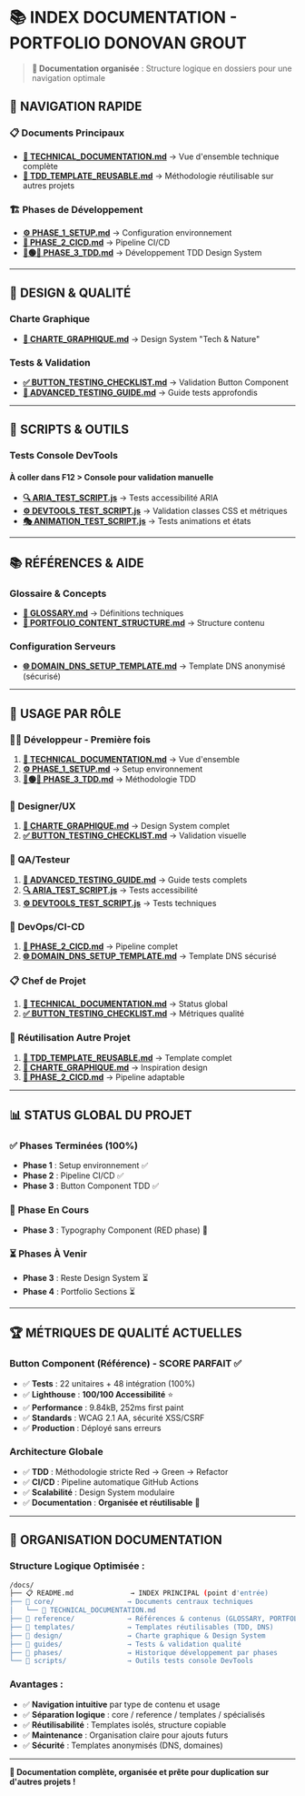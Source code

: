 # 📚 INDEX DOCUMENTATION - PORTFOLIO DONOVAN GROUT

> **📁 Documentation organisée** : Structure logique en dossiers pour une navigation optimale

## 🎯 **NAVIGATION RAPIDE**

### **📋 Documents Principaux**

- **[📖 TECHNICAL_DOCUMENTATION.md](./core/TECHNICAL_DOCUMENTATION.md)** → Vue d'ensemble technique complète
- **[🔄 TDD_TEMPLATE_REUSABLE.md](./templates/TDD_TEMPLATE_REUSABLE.md)** → Méthodologie réutilisable sur autres projets

### **🏗️ Phases de Développement**

- **[⚙️ PHASE_1_SETUP.md](./phases/PHASE_1_TDD_SETUP.md)** → Configuration environnement
- **[🚀 PHASE_2_CICD.md](./phases/PHASE_2_CI_CD_SETUP.md)** → Pipeline CI/CD
- **[🔴🟢🔵 PHASE_3_TDD.md](./phases/PHASE_3_TDD_DEVELOPMENT.md)** → Développement TDD Design System

---

## 🎨 **DESIGN & QUALITÉ**

### **Charte Graphique**

- **[🎨 CHARTE_GRAPHIQUE.md](./design/CHARTE_GRAPHIQUE.md)** → Design System "Tech & Nature"

### **Tests & Validation**

- **[✅ BUTTON_TESTING_CHECKLIST.md](./guides/BUTTON_TESTING_CHECKLIST.md)** → Validation Button Component
- **[🧪 ADVANCED_TESTING_GUIDE.md](./guides/ADVANCED_TESTING_GUIDE.md)** → Guide tests approfondis

---

## 🔧 **SCRIPTS & OUTILS**

### **Tests Console DevTools**

#### À coller dans F12 > Console pour validation manuelle

- **[🔍 ARIA_TEST_SCRIPT.js](./scripts/ARIA_TEST_SCRIPT.js)** → Tests accessibilité ARIA
- **[⚙️ DEVTOOLS_TEST_SCRIPT.js](./scripts/DEVTOOLS_TEST_SCRIPT.js)** → Validation classes CSS et métriques
- **[🎭 ANIMATION_TEST_SCRIPT.js](./scripts/ANIMATION_TEST_SCRIPT.js)** → Tests animations et états

---

## 📚 **RÉFÉRENCES & AIDE**

### **Glossaire & Concepts**

- **[📖 GLOSSARY.md](./reference/GLOSSARY.md)** → Définitions techniques
- **[📄 PORTFOLIO_CONTENT_STRUCTURE.md](./reference/PORTFOLIO_CONTENT_STRUCTURE.md)** → Structure contenu

### **Configuration Serveurs**

- **[🌐 DOMAIN_DNS_SETUP_TEMPLATE.md](./templates/DOMAIN_DNS_SETUP_TEMPLATE.md)** → Template DNS anonymisé (sécurisé)

---

## 🎯 **USAGE PAR RÔLE**

### **👨‍💻 Développeur - Première fois**

1. **[📖 TECHNICAL_DOCUMENTATION.md](./core/TECHNICAL_DOCUMENTATION.md)** → Vue d'ensemble
2. **[⚙️ PHASE_1_SETUP.md](./phases/PHASE_1_TDD_SETUP.md)** → Setup environnement
3. **[🔴🟢🔵 PHASE_3_TDD.md](./phases/PHASE_3_TDD_DEVELOPMENT.md)** → Méthodologie TDD

### **🎨 Designer/UX**

1. **[🎨 CHARTE_GRAPHIQUE.md](./design/CHARTE_GRAPHIQUE.md)** → Design System complet
2. **[✅ BUTTON_TESTING_CHECKLIST.md](./guides/BUTTON_TESTING_CHECKLIST.md)** → Validation visuelle

### **🧪 QA/Testeur**

1. **[🧪 ADVANCED_TESTING_GUIDE.md](./guides/ADVANCED_TESTING_GUIDE.md)** → Guide tests complets
2. **[🔍 ARIA_TEST_SCRIPT.js](./scripts/ARIA_TEST_SCRIPT.js)** → Tests accessibilité
3. **[⚙️ DEVTOOLS_TEST_SCRIPT.js](./scripts/DEVTOOLS_TEST_SCRIPT.js)** → Tests techniques

### **🚀 DevOps/CI-CD**

1. **[🚀 PHASE_2_CICD.md](./phases/PHASE_2_CI_CD_SETUP.md)** → Pipeline complet
2. **[🌐 DOMAIN_DNS_SETUP_TEMPLATE.md](./templates/DOMAIN_DNS_SETUP_TEMPLATE.md)** → Template DNS sécurisé

### **📋 Chef de Projet**

1. **[📖 TECHNICAL_DOCUMENTATION.md](./core/TECHNICAL_DOCUMENTATION.md)** → Status global
2. **[✅ BUTTON_TESTING_CHECKLIST.md](./guides/BUTTON_TESTING_CHECKLIST.md)** → Métriques qualité

### **🔄 Réutilisation Autre Projet**

1. **[🔄 TDD_TEMPLATE_REUSABLE.md](./templates/TDD_TEMPLATE_REUSABLE.md)** → Template complet
2. **[🎨 CHARTE_GRAPHIQUE.md](./design/CHARTE_GRAPHIQUE.md)** → Inspiration design
3. **[🚀 PHASE_2_CICD.md](./phases/PHASE_2_CI_CD_SETUP.md)** → Pipeline adaptable

---

## 📊 **STATUS GLOBAL DU PROJET**

### ✅ **Phases Terminées (100%)**

- **Phase 1** : Setup environnement ✅
- **Phase 2** : Pipeline CI/CD ✅
- **Phase 3** : Button Component TDD ✅

### 🚧 **Phase En Cours**

- **Phase 3** : Typography Component (RED phase) 🔄

### ⏳ **Phases À Venir**

- **Phase 3** : Reste Design System ⏳
- **Phase 4** : Portfolio Sections ⏳

---

## 🏆 **MÉTRIQUES DE QUALITÉ ACTUELLES**

### **Button Component (Référence) - SCORE PARFAIT ✅**

- ✅ **Tests** : 22 unitaires + 48 intégration (100%)
- ✅ **Lighthouse** : **100/100 Accessibilité** ⭐
- ✅ **Performance** : 9.84kB, 252ms first paint
- ✅ **Standards** : WCAG 2.1 AA, sécurité XSS/CSRF
- ✅ **Production** : Déployé sans erreurs

### **Architecture Globale**

- ✅ **TDD** : Méthodologie stricte Red → Green → Refactor
- ✅ **CI/CD** : Pipeline automatique GitHub Actions
- ✅ **Scalabilité** : Design System modulaire
- ✅ **Documentation** : **Organisée et réutilisable** 📁

---

## 📁 **ORGANISATION DOCUMENTATION**

### **Structure Logique Optimisée :**

```bash
/docs/
├── 📋 README.md              → INDEX PRINCIPAL (point d'entrée)
├── 📁 core/                  → Documents centraux techniques
│   └── 📖 TECHNICAL_DOCUMENTATION.md
├── 📁 reference/             → Références & contenus (GLOSSARY, PORTFOLIO_CONTENT)
├── 📁 templates/             → Templates réutilisables (TDD, DNS)
├── 📁 design/                → Charte graphique & Design System
├── 📁 guides/                → Tests & validation qualité
├── 📁 phases/                → Historique développement par phases
└── 📁 scripts/               → Outils tests console DevTools
```

### **Avantages :**

- ✅ **Navigation intuitive** par type de contenu et usage
- ✅ **Séparation logique** : core / reference / templates / spécialisés
- ✅ **Réutilisabilité** : Templates isolés, structure copiable
- ✅ **Maintenance** : Organisation claire pour ajouts futurs
- ✅ **Sécurité** : Templates anonymisés (DNS, domaines)

---

**🎯 Documentation complète, organisée et prête pour duplication sur d'autres projets !**
